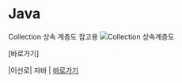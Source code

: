 # Java
Collection 상속 계층도 참고용
![Collection 상속계층도](https://github.com/Sunro1994/Java/assets/132982907/5ec5ea65-5ba7-498e-ba73-326bf634620a)

[바로가기]


|이선로| 자바 | [바로가기](https://github.com/Sunro1994/Java/tree/main/Collection_Class/ch11)
